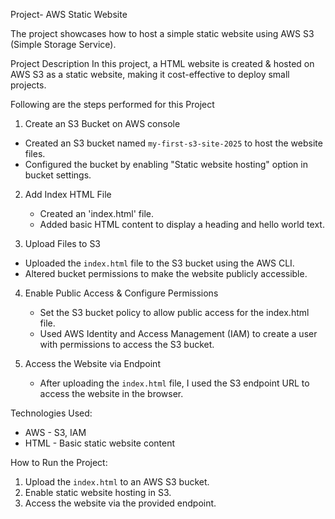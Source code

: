  Project- AWS Static Website 

The project showcases how to host a simple static website using AWS S3 (Simple Storage Service).

 Project Description
In this project,  a HTML website is created & hosted on AWS S3 as a static website, making it cost-effective to deploy small projects.

Following are the steps performed for this Project

 1. Create an S3 Bucket on AWS console
   - Created an S3 bucket named `my-first-s3-site-2025` to host the website files.
   - Configured the bucket by enabling "Static website hosting" option in bucket settings.

2. Add Index HTML File
   - Created an 'index.html' file.
   - Added basic HTML content to display a heading and hello world text.

 3. Upload Files to S3
   - Uploaded the `index.html` file to the S3 bucket using the AWS CLI.
   - Altered bucket permissions to make the website publicly accessible.

4. Enable Public Access & Configure Permissions
   - Set the S3 bucket policy to allow public access for the index.html file.
   - Used AWS Identity and Access Management (IAM) to create a user with permissions to access the S3 bucket.

5. Access the Website via Endpoint
   - After uploading the `index.html` file, I used the S3 endpoint URL to access the website in the browser.

 Technologies Used:
- AWS - S3, IAM
- HTML - Basic static website content

 How to Run the Project:
1. Upload the `index.html` to an AWS S3 bucket.
2. Enable static website hosting in S3.
3. Access the website via the provided endpoint.
